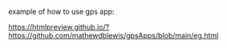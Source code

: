 example of how to use gps app:

https://htmlpreview.github.io/?https://github.com/mathewdblewis/gpsApps/blob/main/eg.html

